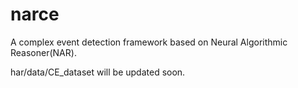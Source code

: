 # narce

A complex event detection framework based on Neural Algorithmic Reasoner(NAR).

har/data/CE_dataset will be updated soon.

